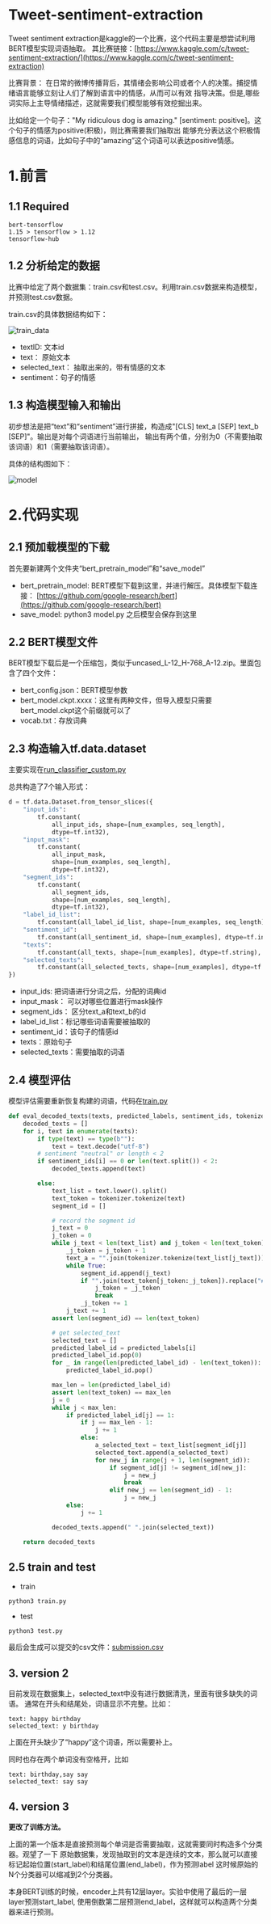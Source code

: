 # Tweet-sentiment-extraction
Tweet sentiment extraction是kaggle的一个比赛，这个代码主要是想尝试利用BERT模型实现词语抽取。
其比赛链接：[https://www.kaggle.com/c/tweet-sentiment-extraction/](https://www.kaggle.com/c/tweet-sentiment-extraction)

比赛背景：
在日常的微博传播背后，其情绪会影响公司或者个人的决策。捕捉情绪语言能够立刻让人们了解到语言中的情感，从而可以有效
指导决策。但是,哪些词实际上主导情绪描述，这就需要我们模型能够有效挖掘出来。

比如给定一个句子："My ridiculous dog is amazing." [sentiment: positive]。这个句子的情感为positive(积极)，则比赛需要我们抽取出
能够充分表达这个积极情感信息的词语，比如句子中的“amazing”这个词语可以表达positive情感。

# 1.前言
## 1.1 Required

```
bert-tensorflow
1.15 > tensorflow > 1.12 
tensorflow-hub
```

## 1.2 分析给定的数据
比赛中给定了两个数据集：train.csv和test.csv。利用train.csv数据来构造模型，并预测test.csv数据。

train.csv的具体数据结构如下：

![train_data](./figure/train_data.png)

- textID: 文本id
- text： 原始文本
- selected_text： 抽取出来的，带有情感的文本
- sentiment：句子的情感

## 1.3 构造模型输入和输出
初步想法是把“text”和“sentiment”进行拼接，构造成"[CLS] text_a [SEP] text_b [SEP]"。输出是对每个词语进行当前输出，
输出有两个值，分别为0（不需要抽取该词语）和1（需要抽取该词语）。

具体的结构图如下：

![model](./figure/model.jpg)

# 2.代码实现
## 2.1 预加载模型的下载
首先要新建两个文件夹“bert_pretrain_model”和“save_model”
- bert_pretrain_model: BERT模型下载到这里，并进行解压。具体模型下载连接：
[https://github.com/google-research/bert](https://github.com/google-research/bert)
- save_model: python3 model.py 之后模型会保存到这里

## 2.2 BERT模型文件
BERT模型下载后是一个压缩包，类似于uncased_L-12_H-768_A-12.zip。里面包含了四个文件：
- bert_config.json：BERT模型参数
- bert_model.ckpt.xxxx：这里有两种文件，但导入模型只需要bert_model.ckpt这个前缀就可以了
- vocab.txt：存放词典

## 2.3 构造输入tf.data.dataset
主要实现在[run_classifier_custom.py](./run_classifier_custom.py)

总共构造了7个输入形式：
```python
d = tf.data.Dataset.from_tensor_slices({
    "input_ids":
        tf.constant(
            all_input_ids, shape=[num_examples, seq_length],
            dtype=tf.int32),
    "input_mask":
        tf.constant(
            all_input_mask,
            shape=[num_examples, seq_length],
            dtype=tf.int32),
    "segment_ids":
        tf.constant(
            all_segment_ids,
            shape=[num_examples, seq_length],
            dtype=tf.int32),
    "label_id_list":
        tf.constant(all_label_id_list, shape=[num_examples, seq_length], dtype=tf.int32),
    "sentiment_id":
        tf.constant(all_sentiment_id, shape=[num_examples], dtype=tf.int32),
    "texts":
        tf.constant(all_texts, shape=[num_examples], dtype=tf.string),
    "selected_texts":
        tf.constant(all_selected_texts, shape=[num_examples], dtype=tf.string),
})
```
- input_ids: 把词语进行分词之后，分配的词典id
- input_mask： 可以对哪些位置进行mask操作
- segment_ids： 区分text_a和text_b的id
- label_id_list：标记哪些词语需要被抽取的
- sentiment_id：该句子的情感id
- texts：原始句子
- selected_texts：需要抽取的词语

## 2.4 模型评估
模型评估需要重新恢复构建的词语，代码在[train.py](./train.py)

```python
def eval_decoded_texts(texts, predicted_labels, sentiment_ids, tokenizer):
    decoded_texts = []
    for i, text in enumerate(texts):
        if type(text) == type(b""):
            text = text.decode("utf-8")
        # sentiment "neutral" or length < 2
        if sentiment_ids[i] == 0 or len(text.split()) < 2:
            decoded_texts.append(text)

        else:
            text_list = text.lower().split()
            text_token = tokenizer.tokenize(text)
            segment_id = []

            # record the segment id
            j_text = 0
            j_token = 0
            while j_text < len(text_list) and j_token < len(text_token):
                _j_token = j_token + 1
                text_a = "".join(tokenizer.tokenize(text_list[j_text])).replace("##", "")
                while True:
                    segment_id.append(j_text)
                    if "".join(text_token[j_token:_j_token]).replace("##", "") == text_a:
                        j_token = _j_token
                        break
                    _j_token += 1
                j_text += 1
            assert len(segment_id) == len(text_token)

            # get selected_text
            selected_text = []
            predicted_label_id = predicted_labels[i]
            predicted_label_id.pop(0)
            for _ in range(len(predicted_label_id) - len(text_token)):
                predicted_label_id.pop()

            max_len = len(predicted_label_id)
            assert len(text_token) == max_len
            j = 0
            while j < max_len:
                if predicted_label_id[j] == 1:
                    if j == max_len - 1:
                        j += 1
                    else:
                        a_selected_text = text_list[segment_id[j]]
                        selected_text.append(a_selected_text)
                        for new_j in range(j + 1, len(segment_id)):
                            if segment_id[j] != segment_id[new_j]:
                                j = new_j
                                break
                            elif new_j == len(segment_id) - 1:
                                j = new_j
                else:
                    j += 1

            decoded_texts.append(" ".join(selected_text))

    return decoded_texts
```

## 2.5 train and test
- train
```
python3 train.py
```

- test
```
python3 test.py
```

最后会生成可以提交的csv文件：[submission.csv](./input_data/submission.csv)

## 3. version 2

目前发现在数据集上，selected_text中没有进行数据清洗，里面有很多缺失的词语。
通常在开头和结尾处，词语显示不完整。比如：
```
text: happy birthday
selected_text: y birthday
```
上面在开头缺少了“happy”这个词语，所以需要补上。

同时也存在两个单词没有空格开，比如
```
text: birthday,say say
selected_text: say say
```

## 4. version 3
**更改了训练方法。**

上面的第一个版本是直接预测每个单词是否需要抽取，这就需要同时构造多个分类器。观望了一下
原始数据集，发现抽取到的文本是连续的文本，那么就可以直接标记起始位置(start_label)和结尾位置(end_label)，作为预测label
这时候原始的N个分类器可以缩减到2个分类器。

本身BERT训练的时候，encoder上共有12层layer。实验中使用了最后的一层layer预测start_label,
使用倒数第二层预测end_label，这样就可以构造两个分类器来进行预测。